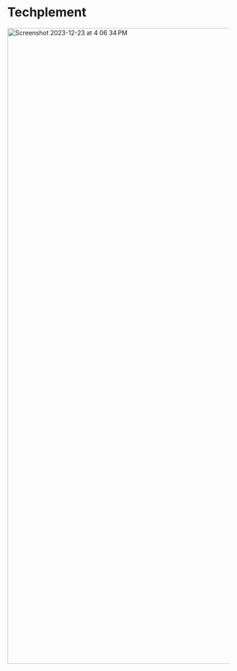 # Techplement
<img width="1440" alt="Screenshot 2023-12-23 at 4 06 34 PM" src="https://github.com/Bharati-Phapale/Techplement/assets/96287081/df8890f8-b291-49bc-8862-7aaa85a9ccd4">

